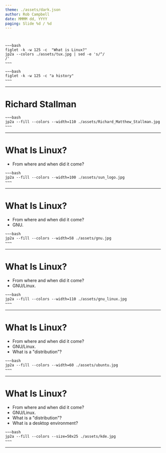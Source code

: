 ```yaml
---
theme: ./assets/dark.json
author: Rob Campbell
date: MMMM dd, YYYY
paging: Slide %d / %d
---
```






```


```
```
~~~bash
figlet -k -w 125 -c  "What is Linux?" 
jp2a --colors ./assets/tux.jpg | sed -e 's/^/                                            /'
~~~
```
```
~~~bash
figlet -k -w 125 -c "a history"
~~~
```
---






# Richard Stallman
```
~~~bash
jp2a --fill --colors --width=110 ./assets/Richard_Matthew_Stallman.jpg
~~~
```
---





# What Is Linux?
* From where and when did it come? 

```
~~~bash
jp2a --fill --colors --width=100 ./assets/sun_logo.jpg
~~~
```
---



# What Is Linux?
* From where and when did it come? 
* GNU. 

```
~~~bash
jp2a --fill --colors --width=58 ./assets/gnu.jpg
~~~
```
---



# What Is Linux?
* From where and when did it come? 
* GNU/Linux. 

```
~~~bash
jp2a --fill --colors --width=110 ./assets/gnu_linux.jpg
~~~
```
---




# What Is Linux?
* From where and when did it come? 
* GNU/Linux. 
* What is a "distribution"?

```
~~~bash
jp2a --fill --colors --width=60 ./assets/ubuntu.jpg
~~~
```
---




# What Is Linux?
* From where and when did it come? 
* GNU/Linux. 
* What is a "distribution"?
* What is a desktop environment?

```
~~~bash
jp2a --fill --colors --size=50x25 ./assets/kde.jpg
~~~
```
---





